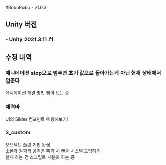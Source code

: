#RoboRobo - v1.0.3

## Unity 버전
### - Unity 2021.3.11.f1

## 수정 내역
### 애니메이션 stop으로 멈추면 초기 값으로 돌아가는게 아닌 현재 상태에서 멈춘다 
애니메이션 해결 방법 찾아 보는 중

### 체력바
UI의 Slider 컴포넌트 이용해보기! 

### 3_custom
오브젝트 풀링 기법 완성<br/>
소환과 원거리 공격은 피격 시 캔슬 시스템 도입하기<br/>
현재 하는 건 스크립트 세분화 하는 중